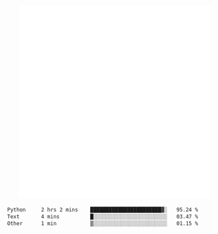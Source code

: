 <div align="center">
    <a href="https://konst.fish">
        <img src="https://raw.githubusercontent.com/konstfish/konstfish/master/fish.svg" alt="Logo" width="450"/>
    </a>
</div>

<!--START_SECTION:waka-->

```text
Python     2 hrs 2 mins    ███████████████████████▓░   95.24 %
Text       4 mins          █░░░░░░░░░░░░░░░░░░░░░░░░   03.47 %
Other      1 min           ▒░░░░░░░░░░░░░░░░░░░░░░░░   01.15 %
```

<!--END_SECTION:waka-->
